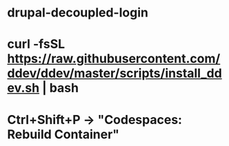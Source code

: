# drupal-decoupled-login

# curl -fsSL https://raw.githubusercontent.com/ddev/ddev/master/scripts/install_ddev.sh | bash

#  Ctrl+Shift+P → "Codespaces: Rebuild Container"

